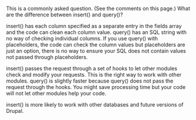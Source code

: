 This is a commonly asked question. (See the comments on this page.) What are the difference between insert() and query()?

insert() has each column specified as a separate entry in the fields array and the code can clean each column value. query() has an SQL string with no way of checking individual columns. If you use query() with placeholders, the code can check the column values but placeholders are just an option, there is no way to ensure your SQL does not contain values not passed through placeholders.

insert() passes the request through a set of hooks to let other modules check and modify your requests. This is the right way to work with other modules. query() is slightly faster because query() does not pass the request through the hooks. You might save processing time but your code will not let other modules help your code.

insert() is more likely to work with other databases and future versions of Drupal.